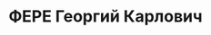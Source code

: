 ---
title: ФЕРЕ Георгий Карлович
description: 'Род. в 1872, Полтава, немец, обр.: высшее, б/п. Проживал: Москва, Машков
  пер., д. 13, кв. 49. Инженер в техническом отделе службы пути ж.д. им.Дзержинского.

  Арестован 11.06.1937. Обв. в вредительстве и участии в правотроцкистской террористической
  организации. Приговор: ВК ВС СССР, 16.11.1937 – ВМН. Расстрелян 16.11.1937, г.Москва.

  Реабилитирован ВК ВС СССР 07.05.1957'
---